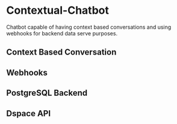 # Contextual-Chatbot
Chatbot capable of having context based conversations and using webhooks for backend data serve purposes.
## Context Based Conversation
## Webhooks
## PostgreSQL Backend
## Dspace API
